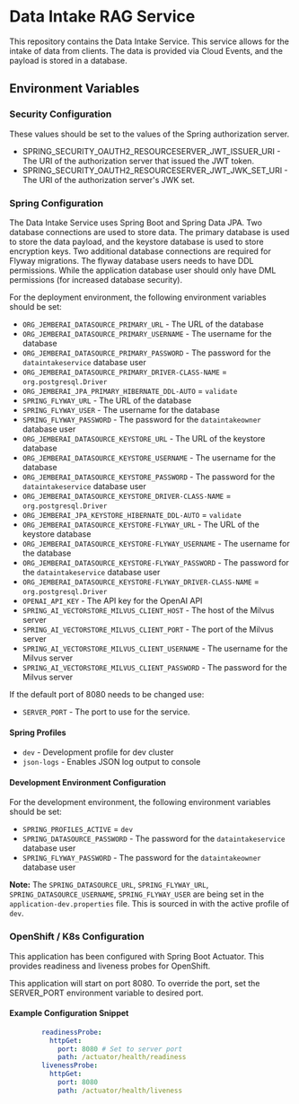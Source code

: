 # Data Intake RAG Service

This repository contains the Data Intake Service. This service allows for the intake of data from 
clients. The data is provided via Cloud Events, and the payload is stored in a database.

## Environment Variables
### Security Configuration
These values should be set to the values of the Spring authorization server.
* SPRING_SECURITY_OAUTH2_RESOURCESERVER_JWT_ISSUER_URI - The URI of the authorization server that issued the JWT token.
* SPRING_SECURITY_OAUTH2_RESOURCESERVER_JWT_JWK_SET_URI - The URI of the authorization server's JWK set.

### Spring Configuration
The Data Intake Service uses Spring Boot and Spring Data JPA. Two database connections are used to store data. The primary 
database is used to store the data payload, and the keystore database is used to store encryption keys. Two additional 
database connections are required for Flyway migrations. The flyway database users needs to have DDL permissions. While 
the application database user should only have DML permissions (for increased database security).

For the deployment environment, the following environment variables should be set:
* `ORG_JEMBERAI_DATASOURCE_PRIMARY_URL` - The URL of the database
* `ORG_JEMBERAI_DATASOURCE_PRIMARY_USERNAME` - The username for the database
* `ORG_JEMBERAI_DATASOURCE_PRIMARY_PASSWORD` - The password for the `dataintakeservice` database user
* `ORG_JEMBERAI_DATASOURCE_PRIMARY_DRIVER-CLASS-NAME` = `org.postgresql.Driver`
* `ORG_JEMBERAI_JPA_PRIMARY_HIBERNATE_DDL-AUTO` = `validate`
* `SPRING_FLYWAY_URL` - The URL of the database
* `SPRING_FLYWAY_USER` - The username for the database
* `SPRING_FLYWAY_PASSWORD` - The password for the `dataintakeowner` database user
* `ORG_JEMBERAI_DATASOURCE_KEYSTORE_URL` - The URL of the keystore database
* `ORG_JEMBERAI_DATASOURCE_KEYSTORE_USERNAME` - The username for the database
* `ORG_JEMBERAI_DATASOURCE_KEYSTORE_PASSWORD` - The password for the `dataintakeservice` database user
* `ORG_JEMBERAI_DATASOURCE_KEYSTORE_DRIVER-CLASS-NAME` = `org.postgresql.Driver`
* `ORG_JEMBERAI_JPA_KEYSTORE_HIBERNATE_DDL-AUTO` = `validate`
* `ORG_JEMBERAI_DATASOURCE_KEYSTORE-FLYWAY_URL` - The URL of the keystore database
* `ORG_JEMBERAI_DATASOURCE_KEYSTORE-FLYWAY_USERNAME` - The username for the database
* `ORG_JEMBERAI_DATASOURCE_KEYSTORE-FLYWAY_PASSWORD` - The password for the `dataintakeservice` database user
* `ORG_JEMBERAI_DATASOURCE_KEYSTORE-FLYWAY_DRIVER-CLASS-NAME` = `org.postgresql.Driver`
* `OPENAI_API_KEY` - The API key for the OpenAI API
* `SPRING_AI_VECTORSTORE_MILVUS_CLIENT_HOST` - The host of the Milvus server
* `SPRING_AI_VECTORSTORE_MILVUS_CLIENT_PORT` - The port of the Milvus server
* `SPRING_AI_VECTORSTORE_MILVUS_CLIENT_USERNAME` - The username for the Milvus server
* `SPRING_AI_VECTORSTORE_MILVUS_CLIENT_PASSWORD` - The password for the Milvus server

If the default port of 8080 needs to be changed use:
* `SERVER_PORT` - The port to use for the service.

#### Spring Profiles
* `dev` - Development profile for dev cluster
* `json-logs` - Enables JSON log output to console

#### Development Environment Configuration
For the development environment, the following environment variables should be set:
* `SPRING_PROFILES_ACTIVE` = `dev`
* `SPRING_DATASOURCE_PASSWORD` - The password for the `dataintakeservice` database user
* `SPRING_FLYWAY_PASSWORD` - The password for the `dataintakeowner` database user

**Note:** The `SPRING_DATASOURCE_URL`, `SPRING_FLYWAY_URL`, `SPRING_DATASOURCE_USERNAME`, `SPRING_FLYWAY_USER` are
being set in the `application-dev.properties` file. This is sourced in with the active profile of `dev`.

### OpenShift / K8s Configuration
This application has been configured with Spring Boot Actuator. This provides readiness and liveness probes for OpenShift.

This application will start on port 8080. To override the port, set the SERVER_PORT environment variable to desired port.

#### Example Configuration Snippet
```yaml
        readinessProbe:
          httpGet:
            port: 8080 # Set to server port
            path: /actuator/health/readiness
        livenessProbe:
          httpGet:
            port: 8080
            path: /actuator/health/liveness
```

